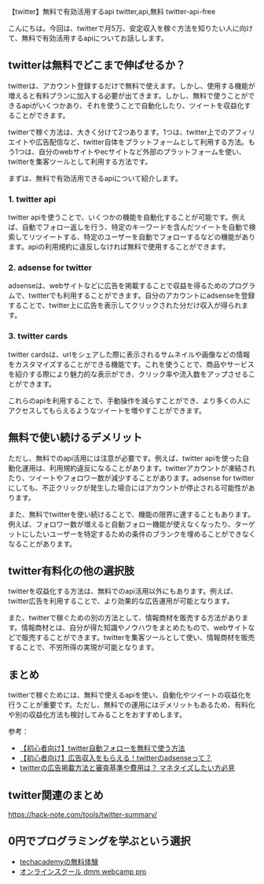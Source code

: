 【twitter】無料で有効活用するapi
twitter,api,無料
twitter-api-free

こんにちは。今回は、twitterで月5万、安定収入を稼ぐ方法を知りたい人に向けて、無料で有効活用するapiについてお話しします。

## twitterは無料でどこまで伸ばせるか？

twitterは、アカウント登録するだけで無料で使えます。しかし、使用する機能が増えると有料プランに加入する必要が出てきます。しかし、無料で使うことができるapiがいくつかあり、それを使うことで自動化したり、ツイートを収益化することができます。

twitterで稼ぐ方法は、大きく分けて2つあります。1つは、twitter上でのアフィリエイトや広告配信など、twitter自体をプラットフォームとして利用する方法。もう1つは、自分のwebサイトやecサイトなど外部のプラットフォームを使い、twitterを集客ツールとして利用する方法です。

まずは、無料で有効活用できるapiについて紹介します。

### 1. twitter api
twitter apiを使うことで、いくつかの機能を自動化することが可能です。例えば、自動でフォロー返しを行う、特定のキーワードを含んだツイートを自動で検索してリツイートする、特定のユーザーを自動でフォローするなどの機能があります。apiの利用規約に違反しなければ無料で使用することができます。

### 2. adsense for twitter
adsenseは、webサイトなどに広告を掲載することで収益を得るためのプログラムで、twitterでも利用することができます。自分のアカウントにadsenseを登録することで、twitter上に広告を表示してクリックされた分だけ収入が得られます。

### 3. twitter cards
twitter cardsは、urlをシェアした際に表示されるサムネイルや画像などの情報をカスタマイズすることができる機能です。これを使うことで、商品やサービスを紹介する際により魅力的な表示ができ、クリック率や流入数をアップさせることができます。

これらのapiを利用することで、手動操作を減らすことができ、より多くの人にアクセスしてもらえるようなツイートを増やすことができます。

## 無料で使い続けるデメリット

ただし、無料でのapi活用には注意が必要です。例えば、twitter apiを使った自動化運用は、利用規約違反になることがあります。twitterアカウントが凍結されたり、ツイートやフォロワー数が減少することがあります。adsense for twitterにしても、不正クリックが発生した場合にはアカウントが停止される可能性があります。

また、無料でtwitterを使い続けることで、機能の限界に達することもあります。例えば、フォロワー数が増えると自動フォロー機能が使えなくなったり、ターゲットにしたいユーザーを特定するための条件のブランクを埋めることができなくなることがあります。

## twitter有料化の他の選択肢

twitterを収益化する方法は、無料でのapi活用以外にもあります。例えば、twitter広告を利用することで、より効果的な広告運用が可能となります。

また、twitterで稼ぐための別の方法として、情報商材を販売する方法があります。情報商材とは、自分が得た知識やノウハウをまとめたもので、webサイトなどで販売することができます。twitterを集客ツールとして使い、情報商材を販売することで、不労所得の実現が可能となります。

## まとめ

twitterで稼ぐためには、無料で使えるapiを使い、自動化やツイートの収益化を行うことが重要です。ただし、無料での運用にはデメリットもあるため、有料化や別の収益化方法も検討してみることをおすすめします。

参考：
- [【初心者向け】twitter自動フォローを無料で使う方法](https://www.tocoton.info/entry/free-twitter-follow-back)
- [【初心者向け】広告収入をもらえる！twitterのadsenseって？](https://www.tocoton.info/entry/twitter-adsense)
- [twitterの広告掲載方法と審査基準や費用は？ マネタイズしたい方必見](https://kagikarabiz.com/twitter-advertising/)


## twitter関連のまとめ
https://hack-note.com/tools/twitter-summary/


## 0円でプログラミングを学ぶという選択
- [techacademyの無料体験](//af.moshimo.com/af/c/click?a_id=2612475&amp;p_id=1555&amp;pc_id=2816&amp;pl_id=22706&amp;url=https%3a%2f%2ftechacademy.jp%2fhtmlcss-trial%3futm_source%3dmoshimo%26utm_medium%3daffiliate%26utm_campaign%3dtextad)
- [オンラインスクール dmm webcamp pro](//af.moshimo.com/af/c/click?a_id=2612482&amp;p_id=1363&amp;pc_id=2297&amp;pl_id=39999&amp;guid=on)

